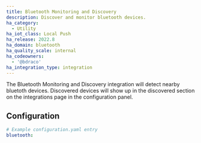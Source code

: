 ```yaml
---
title: Bluetooth Monitoring and Discovery
description: Discover and monitor bluetooth devices.
ha_category:
  - Utility
ha_iot_class: Local Push
ha_release: 2022.8
ha_domain: bluetooth
ha_quality_scale: internal
ha_codeowners:
  - '@bdraco'
ha_integration_type: integration
---
```


The Bluetooth Monitoring and Discovery integration will detect nearby bluetoth devices. Discovered devices will show up in the discovered section on the integrations page in the configuration panel.

## Configuration

```yaml
# Example configuration.yaml entry
bluetooth:
```
